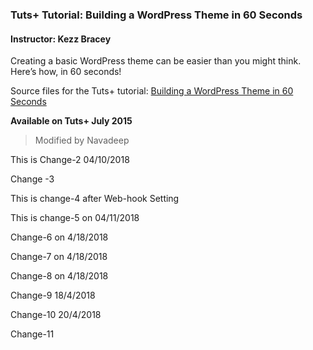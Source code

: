 ### Tuts+ Tutorial: Building a WordPress Theme in 60 Seconds
#### Instructor: Kezz Bracey

Creating a basic WordPress theme can be easier than you might think. Here’s how, in 60 seconds!

Source files for the Tuts+ tutorial: [Building a WordPress Theme in 60 Seconds](http://webdesign.tutsplus.com/tutorials/building-a-wordpress-theme-in-60-seconds--cms-24315)

**Available on Tuts+ July 2015**

> Modified by Navadeep

This is Change-2 04/10/2018

Change -3 

This is change-4 after Web-hook Setting

This is change-5 on 04/11/2018

Change-6 on 4/18/2018

Change-7 on 4/18/2018 

Change-8 on 4/18/2018

Change-9 18/4/2018

Change-10 20/4/2018

Change-11
